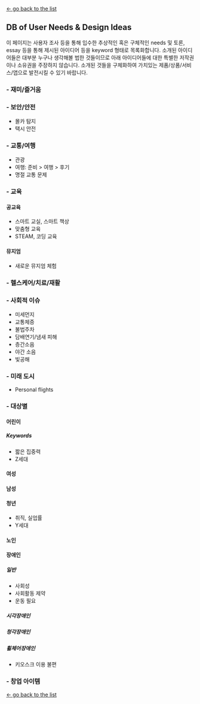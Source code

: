[← go back to the list](https://HandongHCI.github.io/Tutorials)

## DB of User Needs & Design Ideas

이 페이지는 사용자 조사 등을 통해 입수한 추상적인 혹은 구체적인 needs 및 토론, essay 등을 통해 제시된 아이디어 등을 keyword 형태로 목록화합니다. 소개된 아이디어들은 대부분 누구나 생각해볼 법한 것들이므로 아래 아이디어들에 대한 특별한 저작권이나 소유권을 주장하지 않습니다. 소개된 것들을 구체화하여 가치있는 제품/상품/서비스/앱으로 발전시킬 수 있기 바랍니다.


### - 재미/즐거움




### - 보안/안전
- 몰카 탐지
- 택시 안전




### - 교통/여행
- 관광
- 여행: 준비 > 여행 > 후기
- 명절 교통 문제



### - 교육
#### 공교육
- 스마트 교실, 스마트 책상
- 맞춤형 교육
- STEAM, 코딩 교육

#### 뮤지엄
- 새로운 뮤지엄 체험




### - 헬스케어/치료/재활




### - 사회적 이슈
- 미세먼지
- 교통체증
- 불법주차
- 담배연기/냄새 피해
- 층간소음
- 야간 소음
- 빛공해




### - 미래 도시
- Personal flights




### - 대상별
#### 어린이
##### Keywords
- 짧은 집중력
- Z세대

#### 여성

#### 남성

#### 청년
- 취직, 실업률
- Y세대

#### 노인

#### 장애인
##### 일반
- 사회성
- 사회활동 제약
- 운동 필요

##### 시각장애인
##### 청각장애인
##### 휠체어장애인
- 키오스크 이용 불편



### - 창업 아이템

[← go back to the list](https://HandongHCI.github.io/Tutorials)